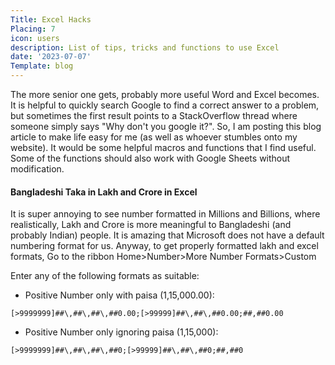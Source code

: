 ```yaml
---
Title: Excel Hacks 
Placing: 7
icon: users
description: List of tips, tricks and functions to use Excel
date: '2023-07-07'
Template: blog
---
```


The more senior one gets, probably more useful Word and Excel becomes. It is helpful to quickly search Google to find a correct answer to a problem, but sometimes the first result points to a StackOverflow thread where someone simply says "Why don't you google it?". So, I am posting this blog article to make life easy for me (as well as whoever stumbles onto my website). It would be some helpful macros and functions that I find useful. Some of the functions should also work with Google Sheets without modification.

#### Bangladeshi Taka in Lakh and Crore in Excel
It is super annoying to see number formatted in Millions and Billions, where realistically, Lakh and Crore is more meaningful to Bangladeshi (and probably Indian) people. It is amazing that Microsoft does not have a default numbering format for us. Anyway, to get properly formatted lakh and excel formats, Go to the ribbon Home>Number>More Number Formats>Custom

Enter any of the following formats as suitable:

* Positive Number only with paisa (1,15,000.00): 
```
[>9999999]##\,##\,##\,##0.00;[>99999]##\,##\,##0.00;##,##0.00
```
* Positive Number only ignoring paisa (1,15,000): 
```
[>9999999]##\,##\,##\,##0;[>99999]##\,##\,##0;##,##0
```
